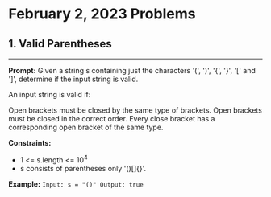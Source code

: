 # February 2, 2023 Problems

## 1. Valid Parentheses

---
**Prompt:** Given a string s containing just the characters '(', ')', '{', '}', '[' and ']', determine if the input string is valid.

An input string is valid if:

Open brackets must be closed by the same type of brackets.
Open brackets must be closed in the correct order.
Every close bracket has a corresponding open bracket of the same type.

**Constraints:**
- 1 <= s.length <= 10<sup>4</sup> 
- s consists of parentheses only '()[]{}'.

**Example:**
`Input: s = "()"
Output: true`